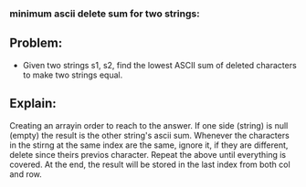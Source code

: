 ### minimum ascii delete sum for two strings:
## Problem:
- Given two strings s1, s2, find the lowest ASCII sum of deleted characters to make two strings equal.

## Explain:
Creating an arrayin order to reach to the answer. If one side (string) is null (empty) the result is the other string's ascii sum. Whenever the characters in the stirng at the same index are the same, ignore it, if they are different, delete since theirs previos character. Repeat the above until everything is covered. At the end, the result will be stored in the last index from both col and row.